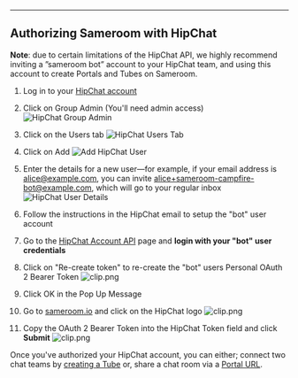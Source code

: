 ---

## Authorizing Sameroom with HipChat


**Note**: due to certain limitations of the HipChat API, we highly recommend inviting a ”sameroom bot” account to your HipChat team, and using this account to create Portals and Tubes on Sameroom.


1. Log in to your <a href="https://www.hipchat.com/sign_in" target="_blank">HipChat account </a>

2. Click on Group Admin (You'll need admin access)
![HipChat Group Admin](https://in.kato.im/ddbb26118fdbbcb6ef1adc1fbf232acdda8866fe065ac4ae2c07dfd7a7c9f/Sameroom_HipChat_Group_Admin.png)

3. Click on the Users tab
![HipChat Users Tab](https://in.kato.im/ddbb26118fdbbcb6ef1adc1fbf232acdda8866fe065ac4ae2c07dfd7a7c9f/Sameroom_Click_users.png)

5. Click on Add
![Add HipChat User](https://in.kato.im/ddbb26118fdbbcb6ef1adc1fbf232acdda8866fe065ac4ae2c07dfd7a7c9f/Sameroom_Add_User.png)

6. Enter the details for a new user—for example, if your email address is alice@example.com, you can invite alice+sameroom-campfire-bot@example.com, which will go to your regular inbox
![HipChat User Details](https://in.kato.im/ddbb26118fdbbcb6ef1adc1fbf232acdda8866fe065ac4ae2c07dfd7a7c9f/Sameroom%20HipChat%20Add%20User.png)

7. Follow the instructions in the HipChat email to setup the "bot" user account

8. Go to the <a href="https://hipchat.com/account/api" target="_blank">HipChat Account API</a> page and **login with your "bot" user credentials**

9. Click on "Re-create token" to re-create the "bot" users Personal OAuth 2 Bearer Token
![clip.png](https://in.kato.im/dd9055f7d2f3bcad535ee373c06d649993c5d30f919639e6bb1b9665efa7a016/Sameroom_HipChat_Account_Settings.png)

10. Click OK in the Pop Up Message

11. Go to <a href="https://sameroom.io" target="_blank">sameroom.io</a> and click on the HipChat logo
![clip.png](https://in.kato.im/4c8bbe1a1338bc5da71ffd614e9be70a5694f208c138479c6de1a784f1d61d89/Sameroom%20HipChat.png)

12. Copy the OAuth 2 Bearer Token into the HipChat Token field and click **Submit**
![clip.png](https://in.kato.im/d8d4f1003421016ba7d54cd669dde49319229ba235bc766285b205fd2d44078d/Sameroom%20Sign%20In%20HipChat%20copy.png)

Once you've authorized your HipChat account, you can either; connect two chat teams by [creating a Tube](/getting-started/en/tubes-portals/tubes) or, share a chat room via a [Portal URL](/getting-started/en/tubes-portals/portals).
